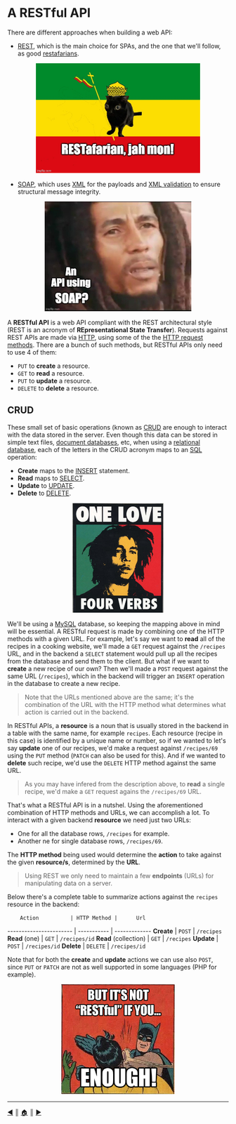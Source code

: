 # A RESTful API
There are different approaches when building a web API:

* [REST](https://en.wikipedia.org/wiki/Representational_state_transfer), which is the main choice for SPAs, and the one that we'll follow, as good [restafarians](https://en.wiktionary.org/wiki/RESTafarian).

<p align="center"><img src="./images/restafarian.jpeg" height="250" /></p>

* [SOAP](https://en.wikipedia.org/wiki/SOAP), which uses [XML](https://en.wikipedia.org/wiki/XML) for the payloads and [XML validation](https://en.wikipedia.org/wiki/XML_validation) to ensure structural message integrity.

<p align="center"><img src="./images/soap.jpeg" height="250" /></p>

A **RESTful API** is a web API compliant with the REST architectural style (REST is an acronym of **REpresentational State Transfer**). Requests against REST APIs are made via [HTTP](https://en.wikipedia.org/wiki/Hypertext_Transfer_Protocol), using some of the the [HTTP request methods](https://en.wikipedia.org/wiki/Hypertext_Transfer_Protocol#Request_methods). There are a bunch of such methods, but RESTful APIs only need to use 4 of them:

* `PUT` to **create** a resource.
* `GET` to **read** a resource.
* `PUT` to **update** a resource.
* `DELETE` to **delete** a resource.

## CRUD
These small set of basic operations (known as [CRUD](https://en.wikipedia.org/wiki/Create,_read,_update_and_delete) are enough to interact with the data stored in the server. Even though this data can be stored in simple text files, [document databases](https://en.wikipedia.org/wiki/Object_database), etc, when using a [relational database](https://en.wikipedia.org/wiki/Relational_database), each of the letters in the CRUD acronym maps to an [SQL](https://en.wikipedia.org/wiki/SQL) operation:

* **Create** maps to the [INSERT](https://en.wikipedia.org/wiki/Insert_(SQL)) statement.
* **Read** maps to [SELECT](https://en.wikipedia.org/wiki/Select_(SQL)).
* **Update** to [UPDATE](https://en.wikipedia.org/wiki/Update_(SQL)).
* **Delete** to [DELETE](https://en.wikipedia.org/wiki/Delete_(SQL)).

<p align="center"><img src="./images/crud.jpeg" height="250" /></p>

We'll be using a [MySQL](https://www.mysql.com/) database, so keeping the mapping above in mind will be essential. A RESTful request is made by combining one of the HTTP methods with a given URL. For example, let's say we want to **read** all of the recipes in a cooking website, we'll made a `GET` request against the `/recipes` URL, and in the backend a `SELECT` statement would pull up all the recipes from the database and send them to the client. But what if we want to **create** a new recipe of our own? Then we'll made a `POST` request against the same URL (`/recipes`), which in the backend will trigger an `INSERT` operation in the database to create a new recipe.

> Note that the URLs mentioned above are the same; it's the combination of the URL with the HTTP method what determines what action is carried out in the backend.

In RESTful APIs, a **resource** is a noun that is usually stored in the backend in a table with the same name, for example `recipes`. Each resource (recipe in this case) is identified by a unique name or number, so if we wanted to let's say **update** one of our recipes, we'd make a request against `/recipes/69` using the `PUT` method (`PATCH` can also be used for this). And if we wanted to **delete** such recipe, we'd use the `DELETE` HTTP method against the same URL.

> As you may have infered from the description above, to **read** a single recipe, we'd make a `GET` request agains the `/recipes/69` URL.

That's what a RESTful API is in a nutshel. Using the aforementioned combination of HTTP methods and URLs, we can accomplish a lot. To interact with a given backend **resource** we need just two URLs:

* One for all the database rows, `/recipes` for example.
* Another ne for single database rows, `/recipes/69`.

The **HTTP method** being used would determine the **action** to take against the given **resource/s**, determined by the **URL**.

> Using REST we only need to maintain a few **endpoints** (URLs) for manipulating data on a server.

Below there's a complete table to summarize actions against the `recipes` resource in the backend:

        Action          | HTTP Method |      Url
----------------------- | ----------- | -------------
**Create**              | `POST`      | `/recipes`
**Read** (one)          | `GET`       | `/recipes/id`
**Read** (collection)   | `GET`       | `/recipes`
**Update**              | `POST`      | `/recipes/id`
**Delete**              | `DELETE`    | `/recipes/id`

Note that for both the **create** and **update** actions we can use also `POST`, since `PUT` or `PATCH` are not as well supported in some languages (PHP for example).

<p align="center"><img src="./images/RESTful.png" height="250" /></p>

---
[:arrow_backward:][back] ║ [:house:][home] ║ [:arrow_forward:][next]

<!-- navigation -->
[home]: #
[back]: #
[next]: ./README/router.md